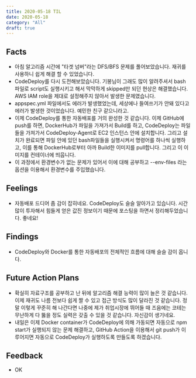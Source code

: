 ```yaml
---
title: 2020-05-18 TIL
date: 2020-05-18
category: "All"
draft: true
---
```


## Facts

- 아침 알고리즘 시간에 "타겟 넘버"라는 DFS/BFS 문제를 풀어보았습니다. 재귀를 사용하니 쉽게 해결 할 수 있었습니다.
- CodeDeploy를 다시 도전해보았습니다. 기봉님이 그래도 많이 알려주셔서 bash파일로 script도 실행시키고 해서 막막하게 skipped만 되던 현상은 해결했습니다. AWS IAM role을 제대로 설정해주지 않아서 발생한 문제였습니다.
- appspec.yml 파일에서도 에러가 발생했었는데, 세상에나 들여쓰기가 안돼 있다고 에러가 발생한 것이었습니다. 예민한 친구 같으니라고.
- 이제 CodeDeploy를 통한 자동배포를 거의 완성한 것 같습니다. 이제 GitHub에 push를 하면, DockerHub가 파일을 가져가서 Build를 하고, CodeDeploy는 파일들을 가져가서 CodeDeploy-Agent로 EC2 인스턴스 안에 설치합니다. 그리고 설치가 완료되면 파일 안에 있던 bash파일들을 실행시켜서 명령어를 하나씩 실행하고, 이를 통해 DockerHub로부터 아까 Build한 이미지를 pull합니다. 그리고 이 이미지를 컨테이너에 띄웁니다.
- 이 과정에서 환경변수가 없는 문제가 있어서 이에 대해 공부하고 --env-files 라는 옵션을 이용해서 환경변수를 주입했습니다.

## Feelings

- 자동배포 드디어 좀 감이 잡히네요. CodeDeploy도 슬슬 알아가고 있습니다. 시간 많이 투자해서 힘들게 얻은 값진 정보이기 때문에 포스팅을 하면서 정리해두었습니다. 좋네요!

## Findings

- CodeDeploy와 Docker를 통한 자동배포의 전체적인 흐름에 대해 슬슬 감이 옵니다.

## Future Action Plans

- 확실히 자료구조를 공부하고 난 뒤에 알고리즘 해결 능력이 많이 늘은 것 같습니다. 이제 재귀도 나름 전보다 쉽게 짤 수 있고 접근 방식도 많이 달라진 것 같습니다. 정말 이렇게 꾸준히 해 나간다면 나중에 제가 취업시장에 뛰어들 때 즈음에는 코테는 무난하게 다 뚫을 정도 실력은 갖출 수 있을 것 같습니다. 자신감이 생기네요.
- 내일은 이제 Docker container가 CodeDeploy에 의해 가동되면 자동으로 npm start가 실행되지 않는 문제 해결하고, GitHub Action을 이용해서 git push가 이루어지면 자동으로 CodeDeploy가 실행하도록 만들도록 하겠습니다.

## Feedback

- OK
